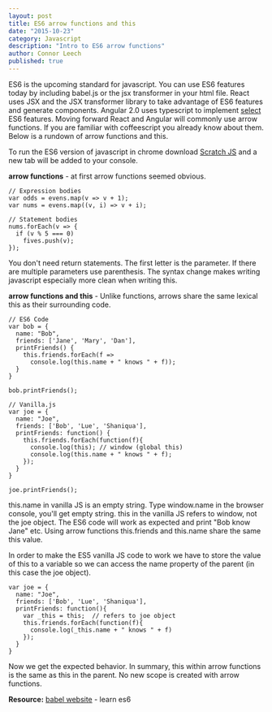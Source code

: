 ```yaml
---
layout: post
title: ES6 arrow functions and this
date: "2015-10-23"
category: Javascript
description: "Intro to ES6 arrow functions"
author: Connor Leech
published: true
---
```


ES6 is the upcoming standard for javascript. You can use ES6 features today by including babel.js or the jsx transformer in your html file. React uses JSX and the JSX transformer library to take advantage of ES6 features and generate components. Angular 2.0 uses typescript to implement [select](http://stackoverflow.com/a/22386542/2031033) ES6 features. Moving forward React and Angular will commonly use arrow functions. If you are familiar with coffeescript you already know about them. Below is a rundown of arrow functions and this.

To run the ES6 version of javascript in chrome download [Scratch JS](https://chrome.google.com/webstore/detail/scratch-js/alploljligeomonipppgaahpkenfnfkn?hl=en-US) and a new tab will be added to your console.

<b>arrow functions</b> - at first arrow functions seemed obvious.
```
// Expression bodies
var odds = evens.map(v => v + 1);
var nums = evens.map((v, i) => v + i);

// Statement bodies
nums.forEach(v => {
  if (v % 5 === 0)
    fives.push(v);
});
```
You don't need return statements. The first letter is the parameter. If there are multiple parameters use parenthesis. The syntax change makes writing javascript especially more clean when writing this. 

<b>arrow functions and this</b> - Unlike functions, arrows share the same lexical this as their surrounding code.

```
// ES6 Code
var bob = {
  name: "Bob",
  friends: ['Jane', 'Mary', 'Dan'],
  printFriends() {
    this.friends.forEach(f =>
      console.log(this.name + " knows " + f));
  }
}

bob.printFriends();

// Vanilla.js
var joe = {
  name: "Joe",
  friends: ['Bob', 'Lue', 'Shaniqua'],
  printFriends: function() {
    this.friends.forEach(function(f){
      console.log(this); // window (global this)
      console.log(this.name + " knows " + f);
    });
  }
}

joe.printFriends();
```

this.name in vanilla JS is an empty string. Type window.name in the browser console, you'll get empty string. this in the vanilla JS refers to window, not the joe object. The ES6 code will work as expected and print "Bob know Jane" etc. Using arrow functions this.friends and this.name share the same this value.

In order to make the ES5 vanilla JS code to work we have to store the value of this to a variable so we can access the name property of the parent (in this case the joe object).
```
var joe = {
  name: "Joe",
  friends: ['Bob', 'Lue', 'Shaniqua'],
  printFriends: function(){
    var _this = this;  // refers to joe object
    this.friends.forEach(function(f){
      console.log(_this.name + " knows " + f)
    });
  }
}
```

Now we get the expected behavior. In summary, this within arrow functions is the same as this in the parent. No new scope is created with arrow functions.

<b>Resource:</b>
[babel website](https://babeljs.io/docs/learn-es6/) -  learn es6